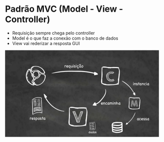# Padrão MVC (Model - View - Controller)

- Requisição sempre chega pelo controller 
- Model é o que faz a conexão com o banco de dados
- View vai rederizar a resposta GUI

![img.png](img.png)
